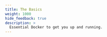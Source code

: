 ```yaml
---
title: The Basics
weight: 1000
hide_feedback: true
description: >
  Essential Docker to get you up and running.
---
```

